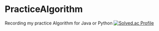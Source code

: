 # PracticeAlgorithm
Recording my practice Algorithm for Java or Python
[![Solved.ac Profile](http://mazassumnida.wtf/api/generate_badge?boj=pinetree2024)](https://solved.ac/pinetree2024)
